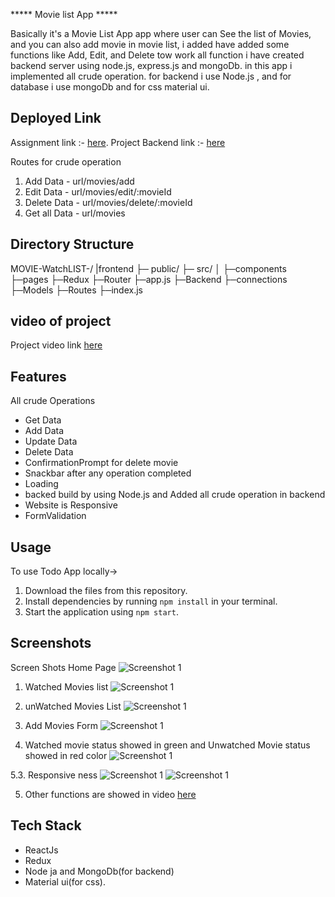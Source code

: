 ***** Movie list App *****

Basically it's a Movie List App app where user can See the list of Movies, and you can also add movie in movie list, i added have added some functions like Add, Edit, and Delete tow work all function i have created backend server using node.js, express.js and mongoDb. in this app i implemented all crude operation. for backend i use Node.js , and for  database i use mongoDb and for css material ui.




## Deployed Link

Assignment link :- [here](https://movie-watchlist-itn2.vercel.app/).
Project Backend link  :- [here](https://movie-watchlist-lake.vercel.app/)

Routes for crude operation
1. Add Data - url/movies/add
2. Edit Data - url/movies/edit/:movieId
2. Delete Data - url/movies/delete/:movieId
2. Get all Data - url/movies

## Directory Structure
MOVIE-WatchLIST-/
|frontend
  ├─ public/
  ├─ src/
  │ ├─components
    ├─pages
    ├─Redux
    ├─Router
    ├─app.js
├─Backend
  ├─connections
  ├─Models
  ├─Routes
  ├─index.js



## video of project
Project video link [here](https://drive.google.com/file/d/1qKZCubv-9Rt1_GGCrU4j7NTjXHj1FS1F/view?usp=sharing)


## Features
All crude Operations
- Get Data
- Add Data
- Update Data
- Delete Data
- ConfirmationPrompt for delete movie
- Snackbar after any operation completed
- Loading
- backed build by using Node.js and Added all crude operation in backend
- Website is Responsive
- FormValidation



## Usage

To use Todo App locally->

1. Download the files from this repository.
2. Install dependencies by running `npm install` in your terminal.
3. Start the application using `npm start`.


## Screenshots

Screen Shots
Home Page
![Screenshot 1](./frontend/src/images/image%201.PNG)

1. Watched Movies list
![Screenshot 1](./frontend/src/images/image2.PNG)

2. unWatched Movies List
![Screenshot 1](./frontend/src/images/image3.PNG)

3. Add Movies Form
![Screenshot 1](./frontend/src/images/image4.PNG)

4. Watched movie status showed in green and Unwatched Movie status showed in red color
![Screenshot 1](./frontend/src/images/image%205.PNG)

5.3. Responsive ness
![Screenshot 1](./frontend/src/images/responsive1.PNG)
![Screenshot 1](./frontend/src/images/responsive%202.PNG)

5. Other functions are showed in video
[here](https://drive.google.com/file/d/1qKZCubv-9Rt1_GGCrU4j7NTjXHj1FS1F/view?usp=sharing)


## Tech Stack
- ReactJs
- Redux
- Node ja and MongoDb(for backend)
- Material ui(for css).